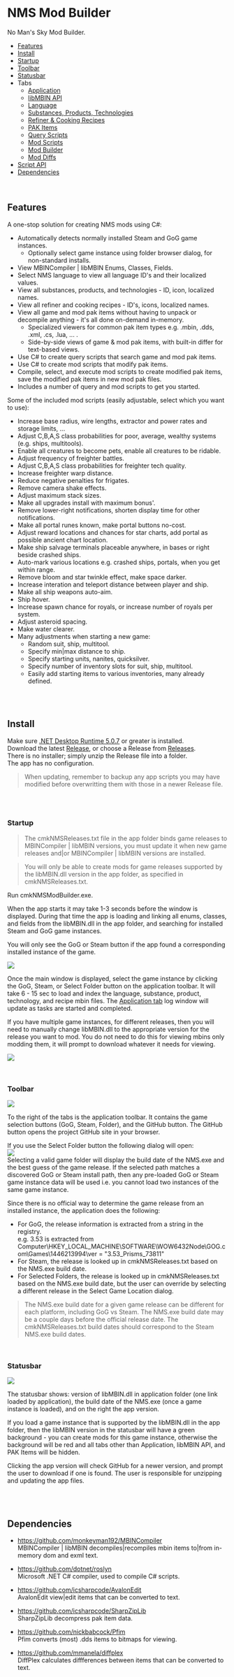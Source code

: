 # NMS Mod Builder

No Man's Sky Mod Builder.

<!--ts-->
* [Features](#Features)
* [Install](#Install)
* [Startup](#Startup)
* [Toolbar](#Toolbar)
* [Statusbar](#Statusbar)
* Tabs
  * [Application](Doc/Tab_Application.md)
  * [libMBIN API](Doc/Tab_libMBIN.md)
  * [Language](Doc/Tab_Language.md)
  * [Substances, Products, Technologies](Doc/Tab_GameItems.md)
  * [Refiner & Cooking Recipes](Doc/Tab_GameRecipes.md)
  * [PAK Items](Doc/Tab_PakItems.md)
  * [Query Scripts](Doc/Tab_QueryScripts.md)
  * [Mod Scripts](Doc/Tab_ModScripts.md)
  * [Mod Builder](Doc/Tab_ModBuilder.md)
  * [Mod Diffs](Doc/Tab_ModDiffs.md)
* [Script API](Doc/Script_API.md)
* [Dependencies](#Dependencies)
<!--te-->

</br>

## Features
A one-stop solution for creating NMS mods using C#:</br>
- Automatically detects normally installed Steam and GoG game instances.
  - Optionally select game instance using folder browser dialog, for non-standard installs.
- View MBINCompiler | libMBIN Enums, Classes, Fields.
- Select NMS language to view all language ID's and their localized values.
- View all substances, products, and technologies - ID, icon, localized names.
- View all refiner and cooking recipes - ID's, icons, localized names.
- View all game and mod pak items without having to unpack or decompile anything - it's all done on-demand in-memory.
  - Specialized viewers for common pak item types e.g. .mbin, .dds, .xml, .cs, .lua, ... .
  - Side-by-side views of game & mod pak items, with built-in differ for text-based views.
- Use C# to create query scripts that search game and mod pak items.
- Use C# to create mod scripts that modify pak items.
- Compile, select, and execute mod scripts to create modified pak items, save the modified pak items in new mod pak files.
- Includes a number of query and mod scripts to get you started.

Some of the included mod scripts (easily adjustable, select which you want to use):
  - Increase base radius, wire lengths, extractor and power rates and storage limits, ...
  - Adjust C,B,A,S class probabilities for poor, average, wealthy systems (e.g. ships, multitools).
  - Enable all creatures to become pets, enable all creatures to be ridable.
  - Adjust frequency of freighter battles.
  - Adjust C,B,A,S class probabilities for freighter tech quality.
  - Increase freighter warp distance.
  - Reduce negative penalties for frigates.
  - Remove camera shake effects.
  - Adjust maximum stack sizes.
  - Make all upgrades install with maximum bonus'.
  - Remove lower-right notifications, shorten display time for other notifications.
  - Make all portal runes known, make portal buttons no-cost.
  - Adjust reward locations and chances for star charts, add portal as possible ancient chart location.
  - Make ship salvage terminals placeable anywhere, in bases or right beside crashed ships.
  - Auto-mark various locations e.g. crashed ships, portals, when you get within range.
  - Remove bloom and star twinkle effect, make space darker.
  - Increase interation and teleport distance between player and ship.
  - Make all ship weapons auto-aim.
  - Ship hover.
  - Increase spawn chance for royals, or increase number of royals per system.
  - Adjust asteroid spacing.
  - Make water clearer.
  - Many adjustments when starting a new game:
    - Random suit, ship, multitool.
    - Specify min|max distance to ship.
    - Specify starting units, nanites, quicksilver.
    - Specify number of inventory slots for suit, ship, multitool.
    - Easily add starting items to various inventories, many already defined.

</br>
</br>

## Install
Make sure [.NET Desktop Runtime 5.0.7](https://dotnet.microsoft.com/download/dotnet/5.0) or greater is installed.</br>
Download the latest [Release](https://github.com/cmkushnir/NMSModBuilder/releases/latest/download/NMSModBuilder.7z), or choose a Release from [Releases](https://github.com/cmkushnir/NMSModBuilder/releases).</br>
There is no installer; simply unzip the Release file into a folder.</br>
The app has no configuration.

> When updating, remember to backup any app scripts you may have modified before overwritting them with those in a newer Release file.

</br>
</br>

### Startup
> The cmkNMSReleases.txt file in the app folder binds game releases to MBINCompiler | libMBIN versions, you must update it when new game releases and|or MBINCompiler | libMBIN versions are installed.

> You will only be able to create mods for game releases supported by the libMBIN.dll version in the app folder, as specified in cmkNMSReleases.txt.

Run cmkNMSModBuilder.exe.

When the app starts it may take 1-3 seconds before the window is displayed.
During that time the app is loading and linking all enums, classes, and fields from the libMBIN.dll in the app folder,
and searching for installed Steam and GoG game instances.

You will only see the GoG or Steam button if the app found a corresponding installed instance of the game.

![](Doc/Tab_Application.png)

Once the main window is displayed, select the game instance by clicking the GoG, Steam, or Select Folder button on the application toolbar.
It will take 6 - 15 sec to load and index the language, substance, product, technology, and recipe mbin files.
The [Application tab](Doc/Tab_Application.md) log window will update as tasks are started and completed.

If you have multiple game instances, for different releases, then you will need to manually change libMBIN.dll to the appropriate version for the release you want to mod.
You do not need to do this for viewing mbins only modding them, it will prompt to download whatever it needs for viewing.

![](Doc/Download.png)

</br>

### Toolbar
![](Doc/Toolbar.png)

To the right of the tabs is the application toolbar.
It contains the game selection buttons (GoG, Steam, Folder), and the GitHub button.
The GitHub button opens the project GitHub site in your browser.

If you use the Select Folder button the following dialog will open:</br>
![](Doc/SelectGameFolder.png)</br>
Selecting a valid game folder will display the build date of the NMS.exe and the best guess of the game release.
If the selected path matches a discovered GoG or Steam install path, then any pre-loaded GoG or Steam game instance data will be used i.e. you cannot load two instances of the same game instance.

Since there is no official way to determine the game release from an installed instance, the application does the following:
- For GoG, the release information is extracted from a string in the registry.</br>
  e.g. 3.53 is extracted from Computer\HKEY_LOCAL_MACHINE\SOFTWARE\WOW6432Node\GOG.com\Games\1446213994\ver = "3.53_Prisms_73811"
- For Steam, the release is looked up in cmkNMSReleases.txt based on the NMS.exe build date.
- For Selected Folders, the release is looked up in cmkNMSReleases.txt based on the NMS.exe build date, but the user can override by selecting a different release in the Select Game Location dialog.

> The NMS.exe build date for a given game release can be different for each platform, including GoG vs Steam.
> The NMS.exe build date may be a couple days before the official release date.
> The cmkNMSReleases.txt build dates should correspond to the Steam NMS.exe build dates.

</br>

### Statusbar
![](Doc/Statusbar.png)

The statusbar shows: version of libMBIN.dll in application folder (one link loaded by application),
the build date of the NMS.exe (once a game instance is loaded), and on the right the app version.

If you load a game instance that is supported by the libMBIN.dll in the app folder, then the libMBIN version in the statusbar will have a green background - you can create mods for this game instance,
otherwise the background will be red and all tabs other than Application, libMBIN API, and PAK Items will be hidden. 

Clicking the app version will check GitHub for a newer version, and prompt the user to download if one is found.
The user is responsible for unzipping and updating the app files.

</br>
</br>

## Dependencies

- https://github.com/monkeyman192/MBINCompiler</br>
MBINCompiler | libMBIN decompiles|recompiles mbin items to|from in-memory dom and exml text.

- https://github.com/dotnet/roslyn</br>
Microsoft .NET C# compiler, used to compile C# scripts.

- https://github.com/icsharpcode/AvalonEdit</br>
AvalonEdit view|edit items that can be converted to text.

- https://github.com/icsharpcode/SharpZipLib</br>
SharpZipLib decompress pak item data.

- https://github.com/nickbabcock/Pfim</br>
Pfim converts (most) .dds items to bitmaps for viewing.

- https://github.com/mmanela/diffplex</br>
DiffPlex calculates diffferences between items that can be converted to text.

</br>
